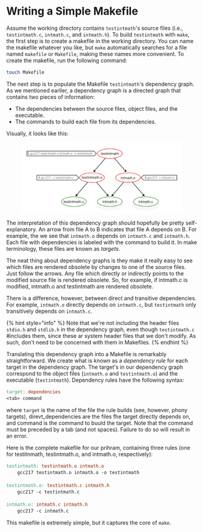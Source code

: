 # Writing a Simple Makefile

Assume the working directory contains `testintmath`'s source files (i.e., `testintmath.c`, `intmath.c`, and `intmath.h`). To build `testintmath` with `make`, the first step is to create a makefile in the working directory. You can name the makefile whatever you like, but `make` automatically searches for a file named `makefile` or `Makefile`, making these names more convenient. To create the makefile, run the following command:

```bash
touch Makefile
```

The next step is to populate the Makefile `testintmath`'s dependency graph. As we mentioned earlier, a dependency graph is a directed graph that contains two pieces of information:

* The dependencies between the source files, object files, and the executable.&#x20;
* The commands to build each file from its dependencies.&#x20;

Visually, it looks like this:

<figure><img src="../../.gitbook/assets/Frame 33.png" alt="" width="563"><figcaption></figcaption></figure>

The interpretation of this dependency graph should hopefully be pretty self-explanatory. An arrow from file A to B indicates that file A depends on B. For example, the we see that `intmath.o` depends on `intmath.c` and `intmath.h`. Each file with dependencies is labeled with the command to build it. In make terminology, these files are known as _targets_.&#x20;

The neat thing about dependency graphs is they make it really easy to see which files are rendered obsolete by changes to one of the source files. Just follow the arrows. Any file which directly or indirectly points to the modified source file is rendered obsolete. So, for example, if intmath.c is modified, intmath.o and testintmath are rendered obsolete.&#x20;

There is a difference, however, between direct and transitive dependencies. For example, `intmath.o` directly depends on `intmath.c`, but `testintmath` only transitively depends on `intmath.c`.

{% hint style="info" %}
Note that we're not including the header files `stdio.h` and `stdlib.h` in the dependency graph, even though `testintmath.c` #includes them, since these ar system header files that we don't modify. As such, don't need to be concerned with them in Makefiles.&#x20;
{% endhint %}

Translating this dependency graph into a Makefile is remarkably straightforward. We create what is known as a _dependency rule_ for each target in the dependency graph. The target's in our dependency graph correspond to the object files (`intmath.o` and `testintmath.o`) and the executable (`testintmath`). Dependency rules have the following syntax:

```makefile
target: dependencies
<tab> command
```

where `target` is the name of the file the rule builds (see, however, phony targets), direvt_dependencies are the files fhe target directly depends on, and command is the command to buuld the target. Note that the command must be preceded by a tab (and not spaces). Failure to do so will result in an error.&#x20;

Here is the complete makefile for our prihram, containing three rules (one for testitnmath, testintmath.o, and intmath.o, respectively):

```makefile
testintmath: testintmath.o intmath.o
    gcc217 testintmath.o intmath.o -o testintmath

testintmath.o: testintmath.c intmath.h
    gcc217 -c testintmath.c

intmath.o: intmath.c intmath.h
    gcc217 -c intmath.c
```

This makefile is extremely simple, but it captures the core of `make`.&#x20;
